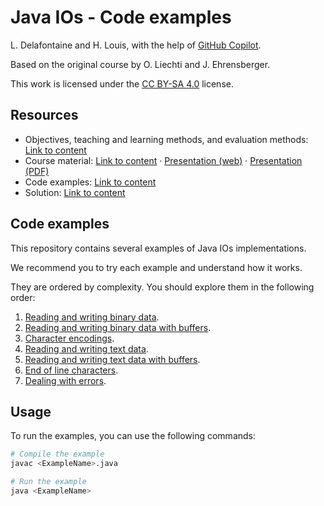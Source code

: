 # Java IOs - Code examples

L. Delafontaine and H. Louis, with the help of
[GitHub Copilot](https://github.com/features/copilot).

Based on the original course by O. Liechti and J. Ehrensberger.

This work is licensed under the [CC BY-SA 4.0][license] license.

## Resources

- Objectives, teaching and learning methods, and evaluation methods:
  [Link to content](..)
- Course material: [Link to content](../01-course-material/README.md) ·
  [Presentation (web)](https://heig-vd-dai-course.github.io/heig-vd-dai-course/02.01-java-ios/01-course-material/index.html)
  ·
  [Presentation (PDF)](https://heig-vd-dai-course.github.io/heig-vd-dai-course/02.01-java-ios/01-course-material/02.01-java-ios-presentation.pdf)
- Code examples: [Link to content](../02-code-examples/)
- Solution: [Link to content](../03-solution/)

## Code examples

This repository contains several examples of Java IOs implementations.

We recommend you to try each example and understand how it works.

They are ordered by complexity. You should explore them in the following order:

1. [Reading and writing binary data](./01-reading-and-writing-binary-data).
2. [Reading and writing binary data with buffers](./02-reading-and-writing-binary-data-with-buffers).
3. [Character encodings](./03-character-encodings).
4. [Reading and writing text data](./04-reading-and-writing-text-data).
5. [Reading and writing text data with buffers](./05-reading-and-writing-text-data-with-buffers).
6. [End of line characters](./06-end-of-line-characters).
7. [Dealing with errors](./07-dealing-with-errors).

## Usage

To run the examples, you can use the following commands:

```sh
# Compile the example
javac <ExampleName>.java

# Run the example
java <ExampleName>
```

[license]:
	https://github.com/heig-vd-dai-course/heig-vd-dai-course/blob/main/LICENSE.md
